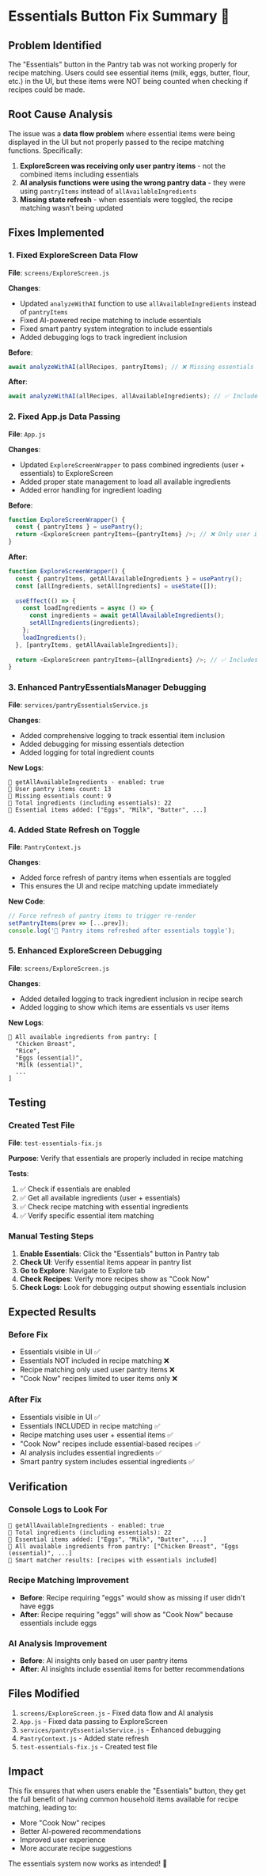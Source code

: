 # Essentials Button Fix Summary 🔧

## Problem Identified
The "Essentials" button in the Pantry tab was not working properly for recipe matching. Users could see essential items (milk, eggs, butter, flour, etc.) in the UI, but these items were NOT being counted when checking if recipes could be made.

## Root Cause Analysis
The issue was a **data flow problem** where essential items were being displayed in the UI but not properly passed to the recipe matching functions. Specifically:

1. **ExploreScreen was receiving only user pantry items** - not the combined items including essentials
2. **AI analysis functions were using the wrong pantry data** - they were using `pantryItems` instead of `allAvailableIngredients`
3. **Missing state refresh** - when essentials were toggled, the recipe matching wasn't being updated

## Fixes Implemented

### 1. Fixed ExploreScreen Data Flow
**File**: `screens/ExploreScreen.js`

**Changes**:
- Updated `analyzeWithAI` function to use `allAvailableIngredients` instead of `pantryItems`
- Fixed AI-powered recipe matching to include essentials
- Fixed smart pantry system integration to include essentials
- Added debugging logs to track ingredient inclusion

**Before**:
```javascript
await analyzeWithAI(allRecipes, pantryItems); // ❌ Missing essentials
```

**After**:
```javascript
await analyzeWithAI(allRecipes, allAvailableIngredients); // ✅ Includes essentials
```

### 2. Fixed App.js Data Passing
**File**: `App.js`

**Changes**:
- Updated `ExploreScreenWrapper` to pass combined ingredients (user + essentials) to ExploreScreen
- Added proper state management to load all available ingredients
- Added error handling for ingredient loading

**Before**:
```javascript
function ExploreScreenWrapper() {
  const { pantryItems } = usePantry();
  return <ExploreScreen pantryItems={pantryItems} />; // ❌ Only user items
}
```

**After**:
```javascript
function ExploreScreenWrapper() {
  const { pantryItems, getAllAvailableIngredients } = usePantry();
  const [allIngredients, setAllIngredients] = useState([]);
  
  useEffect(() => {
    const loadIngredients = async () => {
      const ingredients = await getAllAvailableIngredients();
      setAllIngredients(ingredients);
    };
    loadIngredients();
  }, [pantryItems, getAllAvailableIngredients]);
  
  return <ExploreScreen pantryItems={allIngredients} />; // ✅ Includes essentials
}
```

### 3. Enhanced PantryEssentialsManager Debugging
**File**: `services/pantryEssentialsService.js`

**Changes**:
- Added comprehensive logging to track essential item inclusion
- Added debugging for missing essentials detection
- Added logging for total ingredient counts

**New Logs**:
```
🔧 getAllAvailableIngredients - enabled: true
🔧 User pantry items count: 13
🔧 Missing essentials count: 9
🔧 Total ingredients (including essentials): 22
🔧 Essential items added: ["Eggs", "Milk", "Butter", ...]
```

### 4. Added State Refresh on Toggle
**File**: `PantryContext.js`

**Changes**:
- Added force refresh of pantry items when essentials are toggled
- This ensures the UI and recipe matching update immediately

**New Code**:
```javascript
// Force refresh of pantry items to trigger re-render
setPantryItems(prev => [...prev]);
console.log('🔄 Pantry items refreshed after essentials toggle');
```

### 5. Enhanced ExploreScreen Debugging
**File**: `screens/ExploreScreen.js`

**Changes**:
- Added detailed logging to track ingredient inclusion in recipe search
- Added logging to show which items are essentials vs user items

**New Logs**:
```
🔧 All available ingredients from pantry: [
  "Chicken Breast", 
  "Rice", 
  "Eggs (essential)", 
  "Milk (essential)", 
  ...
]
```

## Testing

### Created Test File
**File**: `test-essentials-fix.js`

**Purpose**: Verify that essentials are properly included in recipe matching

**Tests**:
1. ✅ Check if essentials are enabled
2. ✅ Get all available ingredients (user + essentials)
3. ✅ Check recipe matching with essential ingredients
4. ✅ Verify specific essential item matching

### Manual Testing Steps
1. **Enable Essentials**: Click the "Essentials" button in Pantry tab
2. **Check UI**: Verify essential items appear in pantry list
3. **Go to Explore**: Navigate to Explore tab
4. **Check Recipes**: Verify more recipes show as "Cook Now"
5. **Check Logs**: Look for debugging output showing essentials inclusion

## Expected Results

### Before Fix
- Essentials visible in UI ✅
- Essentials NOT included in recipe matching ❌
- Recipe matching only used user pantry items ❌
- "Cook Now" recipes limited to user items only ❌

### After Fix
- Essentials visible in UI ✅
- Essentials INCLUDED in recipe matching ✅
- Recipe matching uses user + essential items ✅
- "Cook Now" recipes include essential-based recipes ✅
- AI analysis includes essential ingredients ✅
- Smart pantry system includes essential ingredients ✅

## Verification

### Console Logs to Look For
```
🔧 getAllAvailableIngredients - enabled: true
🔧 Total ingredients (including essentials): 22
🔧 Essential items added: ["Eggs", "Milk", "Butter", ...]
🍴 All available ingredients from pantry: ["Chicken Breast", "Eggs (essential)", ...]
🤖 Smart matcher results: [recipes with essentials included]
```

### Recipe Matching Improvement
- **Before**: Recipe requiring "eggs" would show as missing if user didn't have eggs
- **After**: Recipe requiring "eggs" will show as "Cook Now" because essentials include eggs

### AI Analysis Improvement
- **Before**: AI insights only based on user pantry items
- **After**: AI insights include essential items for better recommendations

## Files Modified
1. `screens/ExploreScreen.js` - Fixed data flow and AI analysis
2. `App.js` - Fixed data passing to ExploreScreen
3. `services/pantryEssentialsService.js` - Enhanced debugging
4. `PantryContext.js` - Added state refresh
5. `test-essentials-fix.js` - Created test file

## Impact
This fix ensures that when users enable the "Essentials" button, they get the full benefit of having common household items available for recipe matching, leading to:
- More "Cook Now" recipes
- Better AI-powered recommendations
- Improved user experience
- More accurate recipe suggestions

The essentials system now works as intended! 🎉 